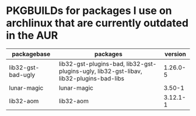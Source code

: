 # PKGBUILDs for packages I use on archlinux that are currently outdated in the AUR

| packagebase | packages | version |
|-------------|----------|---------
| lib32-gst-bad-ugly| lib32-gst-plugins-bad, lib32-gst-plugins-ugly, lib32-gst-libav, lib32-plugins-bad-libs | 1.26.0-5 |
| lunar-magic | lunar-magic | 3.50-1 |
| lib32-aom | lib32-aom | 3.12.1-1|

